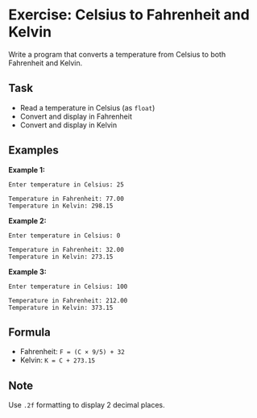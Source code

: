 # Exercise: Celsius to Fahrenheit and Kelvin

Write a program that converts a temperature from Celsius to both Fahrenheit and Kelvin.

## Task
- Read a temperature in Celsius (as `float`)
- Convert and display in Fahrenheit
- Convert and display in Kelvin

## Examples
**Example 1:**
```
Enter temperature in Celsius: 25
```
```
Temperature in Fahrenheit: 77.00
Temperature in Kelvin: 298.15
```

**Example 2:**
```
Enter temperature in Celsius: 0
```
```
Temperature in Fahrenheit: 32.00
Temperature in Kelvin: 273.15
```

**Example 3:**
```
Enter temperature in Celsius: 100
```
```
Temperature in Fahrenheit: 212.00
Temperature in Kelvin: 373.15
```

## Formula
- Fahrenheit: `F = (C × 9/5) + 32`
- Kelvin: `K = C + 273.15`

## Note
Use `.2f` formatting to display 2 decimal places.
